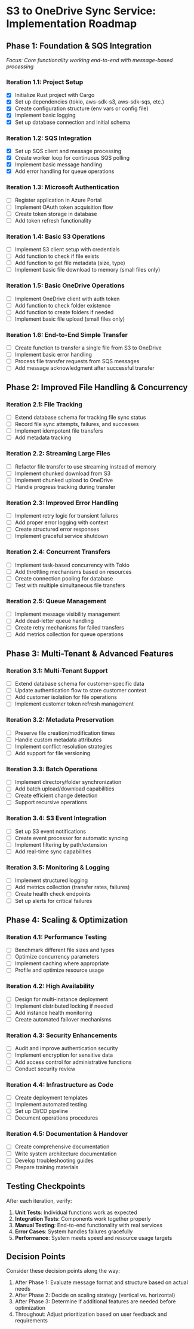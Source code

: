 # S3 to OneDrive Sync Service: Implementation Roadmap

## Phase 1: Foundation & SQS Integration
*Focus: Core functionality working end-to-end with message-based processing*

### Iteration 1.1: Project Setup
- [X] Initialize Rust project with Cargo
- [X] Set up dependencies (tokio, aws-sdk-s3, aws-sdk-sqs, etc.)
- [X] Create configuration structure (env vars or config file)
- [X] Implement basic logging
- [X] Set up database connection and initial schema

### Iteration 1.2: SQS Integration
- [X] Set up SQS client and message processing
- [X] Create worker loop for continuous SQS polling
- [X] Implement basic message handling
- [X] Add error handling for queue operations

### Iteration 1.3: Microsoft Authentication
- [ ] Register application in Azure Portal
- [ ] Implement OAuth token acquisition flow
- [ ] Create token storage in database
- [ ] Add token refresh functionality

### Iteration 1.4: Basic S3 Operations
- [ ] Implement S3 client setup with credentials
- [ ] Add function to check if file exists
- [ ] Add function to get file metadata (size, type)
- [ ] Implement basic file download to memory (small files only)

### Iteration 1.5: Basic OneDrive Operations
- [ ] Implement OneDrive client with auth token
- [ ] Add function to check folder existence
- [ ] Add function to create folders if needed
- [ ] Implement basic file upload (small files only)

### Iteration 1.6: End-to-End Simple Transfer
- [ ] Create function to transfer a single file from S3 to OneDrive
- [ ] Implement basic error handling
- [ ] Process file transfer requests from SQS messages
- [ ] Add message acknowledgment after successful transfer

## Phase 2: Improved File Handling & Concurrency

### Iteration 2.1: File Tracking
- [ ] Extend database schema for tracking file sync status
- [ ] Record file sync attempts, failures, and successes
- [ ] Implement idempotent file transfers
- [ ] Add metadata tracking

### Iteration 2.2: Streaming Large Files
- [ ] Refactor file transfer to use streaming instead of memory
- [ ] Implement chunked download from S3
- [ ] Implement chunked upload to OneDrive
- [ ] Handle progress tracking during transfer

### Iteration 2.3: Improved Error Handling
- [ ] Implement retry logic for transient failures
- [ ] Add proper error logging with context
- [ ] Create structured error responses
- [ ] Implement graceful service shutdown

### Iteration 2.4: Concurrent Transfers
- [ ] Implement task-based concurrency with Tokio
- [ ] Add throttling mechanisms based on resources
- [ ] Create connection pooling for database
- [ ] Test with multiple simultaneous file transfers

### Iteration 2.5: Queue Management
- [ ] Implement message visibility management
- [ ] Add dead-letter queue handling
- [ ] Create retry mechanisms for failed transfers
- [ ] Add metrics collection for queue operations

## Phase 3: Multi-Tenant & Advanced Features

### Iteration 3.1: Multi-Tenant Support
- [ ] Extend database schema for customer-specific data
- [ ] Update authentication flow to store customer context
- [ ] Add customer isolation for file operations
- [ ] Implement customer token refresh management

### Iteration 3.2: Metadata Preservation
- [ ] Preserve file creation/modification times
- [ ] Handle custom metadata attributes
- [ ] Implement conflict resolution strategies
- [ ] Add support for file versioning

### Iteration 3.3: Batch Operations
- [ ] Implement directory/folder synchronization
- [ ] Add batch upload/download capabilities
- [ ] Create efficient change detection
- [ ] Support recursive operations

### Iteration 3.4: S3 Event Integration
- [ ] Set up S3 event notifications
- [ ] Create event processor for automatic syncing
- [ ] Implement filtering by path/extension
- [ ] Add real-time sync capabilities

### Iteration 3.5: Monitoring & Logging
- [ ] Implement structured logging
- [ ] Add metrics collection (transfer rates, failures)
- [ ] Create health check endpoints
- [ ] Set up alerts for critical failures

## Phase 4: Scaling & Optimization

### Iteration 4.1: Performance Testing
- [ ] Benchmark different file sizes and types
- [ ] Optimize concurrency parameters
- [ ] Implement caching where appropriate
- [ ] Profile and optimize resource usage

### Iteration 4.2: High Availability
- [ ] Design for multi-instance deployment
- [ ] Implement distributed locking if needed
- [ ] Add instance health monitoring
- [ ] Create automated failover mechanisms

### Iteration 4.3: Security Enhancements
- [ ] Audit and improve authentication security
- [ ] Implement encryption for sensitive data
- [ ] Add access control for administrative functions
- [ ] Conduct security review

### Iteration 4.4: Infrastructure as Code
- [ ] Create deployment templates
- [ ] Implement automated testing
- [ ] Set up CI/CD pipeline
- [ ] Document operations procedures

### Iteration 4.5: Documentation & Handover
- [ ] Create comprehensive documentation
- [ ] Write system architecture documentation
- [ ] Develop troubleshooting guides
- [ ] Prepare training materials

## Testing Checkpoints

After each iteration, verify:

1. **Unit Tests**: Individual functions work as expected
2. **Integration Tests**: Components work together properly
3. **Manual Testing**: End-to-end functionality with real services
4. **Error Cases**: System handles failures gracefully
5. **Performance**: System meets speed and resource usage targets

## Decision Points

Consider these decision points along the way:

1. After Phase 1: Evaluate message format and structure based on actual needs
2. After Phase 2: Decide on scaling strategy (vertical vs. horizontal)
3. After Phase 3: Determine if additional features are needed before optimization
4. Throughout: Adjust prioritization based on user feedback and requirements